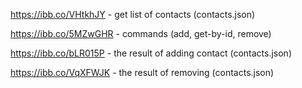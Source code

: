 https://ibb.co/VHtkhJY - get list of contacts (contacts.json)

https://ibb.co/5MZwGHR - commands (add, get-by-id, remove)

https://ibb.co/bLR015P - the result of adding contact (contacts.json)

https://ibb.co/VqXFWJK - the result of removing (contacts.json)